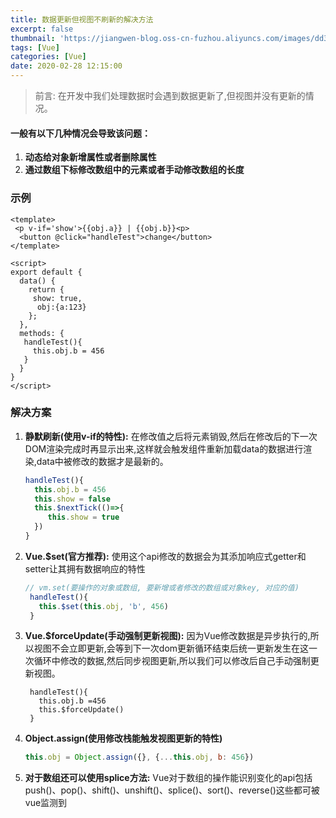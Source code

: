 ```yaml
---
title: 数据更新但视图不刷新的解决方法
excerpt: false
thumbnail: 'https://jiangwen-blog.oss-cn-fuzhou.aliyuncs.com/images/dd3e880811ebb6e017c2d2eca2.webp'
tags: [Vue]
categories: [Vue]
date: 2020-02-28 12:15:00
---
```


> 前言: 在开发中我们处理数据时会遇到数据更新了,但视图并没有更新的情况。

#### 一般有以下几种情况会导致该问题：

1. **动态给对象新增属性或者删除属性**
2. **通过数组下标修改数组中的元素或者手动修改数组的长度**



### 示例

   ```vue
   <template>
   	<p v-if='show'>{{obj.a}} | {{obj.b}}<p>
     <button @click="handleTest">change</button>
   </template>
   
   <script>
   export default {
     data() {
       return {
       	show: true,
         obj:{a:123}
       };
     },
     methods: {
      handleTest(){
        this.obj.b = 456
      }
     }
   }
   </script>
   ```

### 解决方案

1. **静默刷新(使用v-if的特性):** 在修改值之后将元素销毁,然后在修改后的下一次DOM渲染完成时再显示出来,这样就会触发组件重新加载data的数据进行渲染,data中被修改的数据才是最新的。

    ```js
    handleTest(){
      this.obj.b = 456
      this.show = false
      this.$nextTick(()=>{
         this.show = true
      })
    }
    ```

   

2. **Vue.$set(官方推荐):**  使用这个api修改的数据会为其添加响应式getter和setter让其拥有数据响应的特性

   ```js
   // vm.set(要操作的对象或数组, 要新增或者修改的数组或对象key, 对应的值)
    handleTest(){
      this.$set(this.obj, 'b', 456)
    }
   ```
   
   

3. **Vue.$forceUpdate(手动强制更新视图):** 因为Vue修改数据是异步执行的,所以视图不会立即更新,会等到下一次dom更新循环结束后统一更新发生在这一次循环中修改的数据,然后同步视图更新,所以我们可以修改后自己手动强制更新视图。

    ```
     handleTest(){
       this.obj.b =456
       this.$forceUpdate()
     }
    ```



4. **Object.assign(使用修改栈能触发视图更新的特性)**

    ```js
    this.obj = Object.assign({}, {...this.obj, b: 456})
    ```




5. **对于数组还可以使用splice方法:**  Vue对于数组的操作能识别变化的api包括push()、pop()、shift()、unshift()、splice()、sort()、reverse()这些都可被vue监测到

